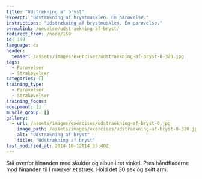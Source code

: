 ```yaml
---
title: "Udstrækning af bryst"
excerpt: "Udstrækning af brystmusklen. En parøvelse."
instructions: "Udstrækning af brystmusklen. En parøvelse."
permalink: /oevelse/udstraekning-af-bryst/
redirect_from: /node/159
id: 159
language: da
header:
  teaser: /assets/images/exercises/udstraekning-af-bryst-0-320.jpg
tags:
  - Parøvelser
  - Strækøvelser
categories: []
training_type: 
  - Parøvelser
  - Strækøvelser
training_focus: 
equipment: []
muscle_group: []
gallery:
  - url: /assets/images/exercises/udstraekning-af-bryst-0.jpg
    image_path: /assets/images/exercises/udstraekning-af-bryst-0-320.jpg
    alt: "Udstrækning af bryst"
    title: "Udstrækning af bryst"
last_modified_at: 2014-10-12T14:35:40Z
---
```


Stå overfor hinanden med skulder og albue i ret vinkel. Pres håndfladerne mod hinanden til I mærker et stræk. Hold det 30 sek og skift arm.
